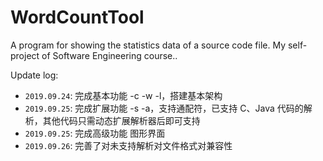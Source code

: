 # WordCountTool
A program for showing the statistics data of a source code file. My self-project of Software Engineering course..

Update log:
- `2019.09.24`: 完成基本功能 -c -w -l，搭建基本架构
- `2019.09.25`: 完成扩展功能 -s -a，支持通配符，已支持 C、Java 代码的解析，其他代码只需动态扩展解析器后即可支持
- `2019.09.25`: 完成高级功能 图形界面
- `2019.09.26`: 完善了对未支持解析对文件格式对兼容性
